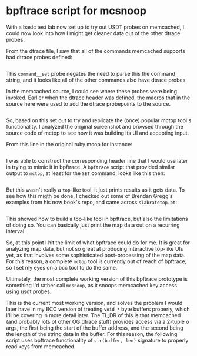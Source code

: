 # bpftrace script for mcsnoop

With a basic test lab now set up to try out USDT probes on memcached, I could
now look into how I might get cleaner data out of the other dtrace probes.

From the dtrace file, I saw that all of the commands memcached supports had
dtrace probes defined:

```{.c include=src/memcached/memcached_dtrace.d startLine=205 endLine=214}
```

This `command__set` probe negates the need to parse this the command string,
and it looks like all of the other commands also have dtrace probes.

In the memcached source, I could see where these probes were being invoked.
Earlier when the dtrace header was defined, the macros that in the source here
were used to add the dtrace probepoints to the source.

```{.c include=src/memcached/memcached.c startLine=1358 endLine=1386}
```

So, based on this set out to try and replicate the (once) popular mctop tool's 
functionality. I analyzed the original screenshot and browsed through the
source code of mctop to see how it was building its UI and accepting input.

From this line in the original ruby mcop for instance:

```{.ruby include=src/mctop/lib/ui.rb startLine=128 endLine=134}
```

I was able to construct the corresponding header line that I would use later
in trying to mimic it in bpftrace. A `bpftrace` script that provided similar
output to `mctop`, at least for the `SET` command, looks like this then:

```{.awk include=src/mcsnoop-orig.bt}
```

But this wasn't really a `top`-like tool, it just prints results as it gets
data. To see how this migth be done, I checked out some of Brendan Gregg's
examples from his now book's repo, and came across `slabratetop.bt`:

```{.awk include=src/bpf-perf-tools-book/originals/Ch14_Kernel/slabratetop.bt startLine=16 endLine=35}
```

This showed how to build a top-like tool in bpftrace, but also the
limitations of doing so. You can basically just print the map data out on a
recurring interval.

So, at this point I hit the limit of what bpftrace could do for me.
It is great for analyzing map data, but not so great at producing interactive
top-like UIs yet, as that involves some sophisticated post-processing of the
map data. For this reason, a complete `mctop` tool is currently out of reach of
bpftrace, so I set my eyes on a bcc tool to do the same.

Ultimately, the most complete working version of this bpftrace prototype is
something I'd rather call `mcsnoop`, as it snoops memcached key access using
usdt probes.

This is the current most working version, and solves the problem I would later
have in my BCC version of treating `void *` byte buffers properly, which I'll
be covering in more detail later. The TL;DR of this is that memcached (and
probably lots of other OG dtrace stuff) provides access via a 2-tuple o args,
the first being the start of the buffer address, and the second being the
length of the string data in the buffer. For this reason, the following script
uses bpftrace functionality of `str(buffer, len)` signature to properly read
keys from memcached.

```{.awk include=src/mcsnoop-working.bt}
```
